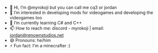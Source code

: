 - 👋 Hi, I’m @myrokoji but you can call me cq3 or jordan
- 👀 I’m interested in developing mods for videogames and developing the videogames too
- 🌱 I’m currently learning C# and C++
- 📫 How to reach me: discord - myrokoji | email: jordan@renownstudios.net
- 😄 Pronouns: he/him
- ⚡ Fun fact: I'm a minecrafter :)

